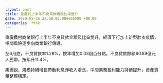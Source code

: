 ```yaml
---
layout: post
title: 重農行上半年不良貸款額及比率雙升
date: 2020-08-26 22:58:03.000000000 +08:00
categories: rthk
---
```


重慶農村商業銀行上半年不良貸款金額及比率雙升，經濟下行加上新型肺炎疫情，相關風險逐步向商業銀行傳導。

至6月底，不良貸款率1.28%，按年增加0.03個百分點。不良貸款餘額60.89億元人民幣，按年升11.4%。

集團說，規模持續增長帶動利息淨收入增長，中間業務盈利能力持續提升，資產質量整體穩定。
